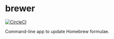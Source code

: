 # brewer

[![CircleCI](https://circleci.com/gh/tombell/brewer/tree/master.svg?style=svg)](https://circleci.com/gh/tombell/brewer/tree/master)

Command-line app to update Homebrew formulae.
